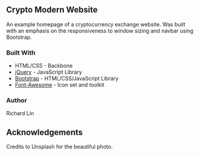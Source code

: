 ## Crypto Modern Website

An example homepage of a cryptocurrency exchange website. Was built with an emphasis on the responsiveness to window sizing and navbar using Bootstrap.

### Built With

* HTML/CSS - Backbone
* [jQuery](https://jquery.com/) - JavaScript Library
* [Bootstrap](https://getbootstrap.com/) - HTML/CSS/JavaScript Library
* [Font-Awesome](https://fontawesome.com/) - Icon set and toolkit


### Author

Richard Lin

## Acknowledgements

Credits to Unsplash for the beautiful photo.